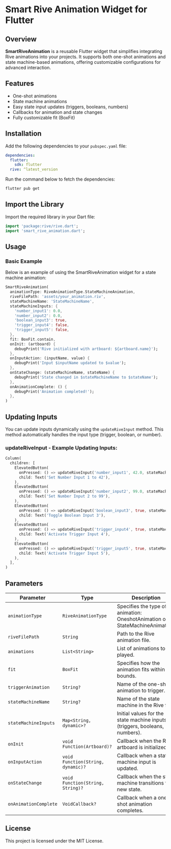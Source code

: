 
# Smart Rive Animation Widget for Flutter

## Overview

**SmartRiveAnimation** is a reusable Flutter widget that simplifies integrating Rive animations into your projects. It supports both one-shot animations and state machine-based animations, offering customizable configurations for advanced interaction.

## Features

- One-shot animations
- State machine animations
- Easy state input updates (triggers, booleans, numbers)
- Callbacks for animation and state changes
- Fully customizable fit (BoxFit)

## Installation

Add the following dependencies to your `pubspec.yaml` file:

```yaml
dependencies:
  flutter:
    sdk: flutter
  rive: ^latest_version
```

Run the command below to fetch the dependencies:

```bash
flutter pub get
```

## Import the Library

Import the required library in your Dart file:

```dart
import 'package:rive/rive.dart';
import 'smart_rive_animation.dart';
```

## Usage

### Basic Example

Below is an example of using the SmartRiveAnimation widget for a state machine animation:

```dart
SmartRiveAnimation(
  animationType: RiveAnimationType.StateMachineAnimation,
  riveFilePath: 'assets/your_animation.riv',
  stateMachineName: 'StateMachineName',
  stateMachineInputs: {
    'number_input1': 0.0, 
    'number_input2': 0.0,
    'boolean_input3': true,
    'trigger_input4': false,
    'trigger_input5': false,
  },
  fit: BoxFit.contain,
  onInit: (artboard) {
    debugPrint('Rive initialized with artboard: ${artboard.name}');
  },
  onInputAction: (inputName, value) {
    debugPrint('Input $inputName updated to $value');
  },
  onStateChange: (stateMachineName, stateName) {
    debugPrint('State changed in $stateMachineName to $stateName');
  },
  onAnimationComplete: () {
    debugPrint('Animation completed!');
  },
)
```

## Updating Inputs

You can update inputs dynamically using the `updateRiveInput` method. This method automatically handles the input type (trigger, boolean, or number).


### updateRiveInput - Example Updating Inputs:

```dart
Column(
  children: [
    ElevatedButton(
      onPressed: () => updateRiveInput('number_input1', 42.0, stateMachineInputs),
      child: Text('Set Number Input 1 to 42'),
    ),
    ElevatedButton(
      onPressed: () => updateRiveInput('number_input2', 99.0, stateMachineInputs),
      child: Text('Set Number Input 2 to 99'),
    ),
    ElevatedButton(
      onPressed: () => updateRiveInput('boolean_input3', true, stateMachineInputs),
      child: Text('Toggle Boolean Input 3'),
    ),
    ElevatedButton(
      onPressed: () => updateRiveInput('trigger_input4', true, stateMachineInputs),
      child: Text('Activate Trigger Input 4'),
    ),
    ElevatedButton(
      onPressed: () => updateRiveInput('trigger_input5', true, stateMachineInputs),
      child: Text('Activate Trigger Input 5'),
    ),
  ],
)
```

## Parameters

| Parameter             | Type                               | Description                                                                 | Required |
|-----------------------|------------------------------------|-----------------------------------------------------------------------------|----------|
| `animationType`       | `RiveAnimationType`               | Specifies the type of animation: OneshotAnimation or StateMachineAnimation. | Yes      |
| `riveFilePath`        | `String`                          | Path to the Rive animation file.                                           | Yes      |
| `animations`          | `List<String>`                    | List of animations to be played.                                           | Yes      |
| `fit`                 | `BoxFit`                          | Specifies how the animation fits within its bounds.                        | Yes      |
| `triggerAnimation`    | `String?`                         | Name of the one-shot animation to trigger.                                 | No       |
| `stateMachineName`    | `String?`                         | Name of the state machine in the Rive file.                                | No       |
| `stateMachineInputs`  | `Map<String, dynamic>?`           | Initial values for the state machine inputs (triggers, booleans, numbers). | No       |
| `onInit`              | `void Function(Artboard)?`        | Callback when the Rive artboard is initialized.                            | No       |
| `onInputAction`       | `void Function(String, dynamic)?` | Callback when a state machine input is updated.                            | No       |
| `onStateChange`       | `void Function(String, String)?`  | Callback when the state machine transitions to a new state.                | No       |
| `onAnimationComplete` | `VoidCallback?`                   | Callback when a one-shot animation completes.                              | No       |

## License

This project is licensed under the MIT License.

